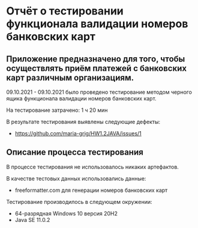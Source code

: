 # Отчёт о тестировании функционала валидации номеров банковских карт

## Приложение предназначено для того, чтобы осуществлять приём платежей с банковских карт различным организациям.

09.10.2021 - 09.10.2021 было проведено тестирование методом черного ящика функционала валидации номеров банковских карт.

На тестирование затрачено: 1 ч 20 мин

В результате тестирования выявлены следующие дефекты:
* https://github.com/maria-grig/HW1.2JAVA/issues/1

## Описание процесса тестирования

В процессе тестирования не использовалось никаких артефактов.

В качестве тестовых данных использовались данные:
* freeformatter.com для генерации номеров банковских карт

Тестирование производилось в следующем окружении:
* 64-разрядная Windows 10 версия 20H2
* Java SE 11.0.2
